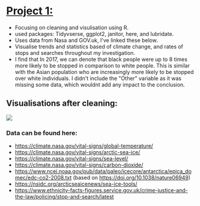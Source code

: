 # [Project 1:](https://github.com/robertmash/intro_to_data_science)
- Focusing on cleaning and visulisation using R. 
- used packages: Tidyvserse, ggplot2, janitor, here, and lubridate.
- Uses data from Nasa and GOV.uk, I've linked these below. 
- Visualise trends and statistics based of climate change, and rates of stops and searches throughout my investigation.
- I find that In 2017, we can denote that black people were up to 8 times more likely to be stopped in comparison to white people. This is similar with the Asian population who are increasingly more likely to be stopped over white individuals. I didn't include the "Other" variable as it was missing some data, which wouldnt add any impact to the conclusion. 

## Visualisations after cleaning:

![](https://github.com/robertmash/Projects/blob/main/images/visualisations.png)


### Data can be found here: 
- https://climate.nasa.gov/vital-signs/global-temperature/
- https://climate.nasa.gov/vital-signs/arctic-sea-ice/
- https://climate.nasa.gov/vital-signs/sea-level/
- https://climate.nasa.gov/vital-signs/carbon-dioxide/
- https://www.ncei.noaa.gov/pub/data/paleo/icecore/antarctica/epica_domec/edc-co2-2008.txt (based on https://doi.org/10.1038/nature06949)
- https://nsidc.org/arcticseaicenews/sea-ice-tools/
- https://www.ethnicity-facts-figures.service.gov.uk/crime-justice-and-the-law/policing/stop-and-search/latest
